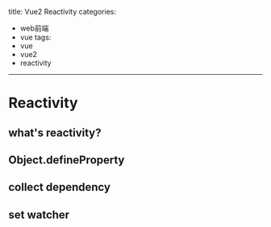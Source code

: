 title: Vue2 Reactivity
categories:
- web前端
- vue
tags:
- vue
- vue2
- reactivity
---
# Reactivity

## what's reactivity?

## Object.defineProperty

## collect dependency

## set watcher
